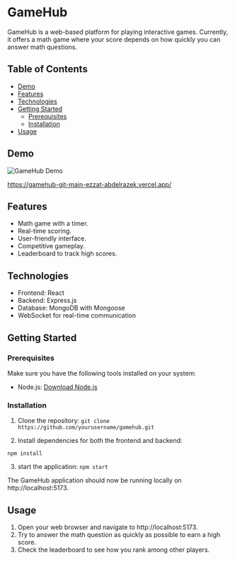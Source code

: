 # GameHub

GameHub is a web-based platform for playing interactive games. Currently, it offers a math game where your score depends on how quickly you can answer math questions.

## Table of Contents

- [Demo](#demo)
- [Features](#features)
- [Technologies](#technologies)
- [Getting Started](#getting-started)
  - [Prerequisites](#prerequisites)
  - [Installation](#installation)
- [Usage](#usage)


## Demo

![GameHub Demo](demo.gif)

https://gamehub-git-main-ezzat-abdelrazek.vercel.app/

## Features

- Math game with a timer.
- Real-time scoring.
- User-friendly interface.
- Competitive gameplay.
- Leaderboard to track high scores.

## Technologies

- Frontend: React
- Backend: Express.js
- Database: MongoDB with Mongoose
- WebSocket for real-time communication

## Getting Started

### Prerequisites

Make sure you have the following tools installed on your system:

- Node.js: [Download Node.js](https://nodejs.org/)

### Installation

1. Clone the repository:
```git clone https://github.com/yourusername/gamehub.git```

2. Install dependencies for both the frontend and backend:
```
npm install
```
3. start the application:
```npm start```

The GameHub application should now be running locally on http://localhost:5173.

## Usage
1. Open your web browser and navigate to http://localhost:5173.
2. Try to answer the math question as quickly as possible to earn a high score.
3. Check the leaderboard to see how you rank among other players.

